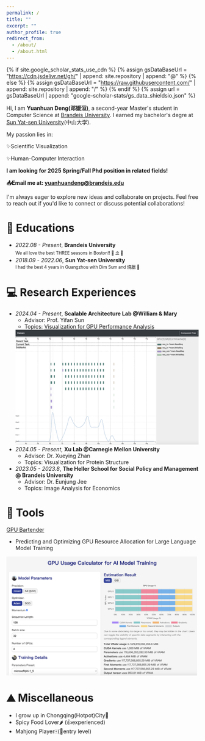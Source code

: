 ```yaml
---
permalink: /
title: ""
excerpt: ""
author_profile: true
redirect_from: 
  - /about/
  - /about.html
---
```


{% if site.google_scholar_stats_use_cdn %}
{% assign gsDataBaseUrl = "https://cdn.jsdelivr.net/gh/" | append: site.repository | append: "@" %}
{% else %}
{% assign gsDataBaseUrl = "https://raw.githubusercontent.com/" | append: site.repository | append: "/" %}
{% endif %}
{% assign url = gsDataBaseUrl | append: "google-scholar-stats/gs_data_shieldsio.json" %}

<span class='anchor' id='about-me'></span>
Hi, I am <strong>Yuanhuan Deng(邓媛洹)</strong>, a second-year Master's student in Computer Science at [Brandeis University](https://www.brandeis.edu/). I earned my bachelor's degre at [Sun Yat-sen University](https://www.sysu.edu.cn/)(中山大学).

My passion lies in:

✨Scientific Visualization

✨Human-Computer Interaction


<strong class="red-text">I am looking for 2025 Spring/Fall Phd position in related fields! </strong>

<strong> 📥Email me at: [yuanhuandeng@brandeis.edu](yuanhuandeng@brandeis.edu)</strong>

I'm always eager to explore new ideas and collaborate on projects. Feel free to reach out if you'd like to connect or discuss potential collaborations!

<!-- My research interest includes data visualization and computational social science.  <a href=''>google scholar citations <strong><span id='total_cit'></span></strong></a> (You can also use google scholar badge <a href='https://scholar.google.com/citations?user=DhtAFkwAAAAJ'><img src="https://img.shields.io/endpoint?url={{ url | url_encode }}&logo=Google%20Scholar&labelColor=f6f6f6&color=9cf&style=flat&label=citations"></a>). -->

<!-- 
# 🔥 News
- *2024.08*: &nbsp;🎉🎉 My personal website launched :)

# 📝 Publications 

<div class='paper-box'><div class='paper-box-image'><div><div class="badge">CVPR 2016</div><img src='images/500x300.png' alt="sym" width="100%"></div></div>
<div class='paper-box-text' markdown="1">

[Deep Residual Learning for Image Recognition](https://openaccess.thecvf.com/content_cvpr_2016/papers/He_Deep_Residual_Learning_CVPR_2016_paper.pdf)

**Kaiming He**, Xiangyu Zhang, Shaoqing Ren, Jian Sun

[**Project**](https://scholar.google.com/citations?view_op=view_citation&hl=zh-CN&user=DhtAFkwAAAAJ&citation_for_view=DhtAFkwAAAAJ:ALROH1vI_8AC) <strong><span class='show_paper_citations' data='DhtAFkwAAAAJ:ALROH1vI_8AC'></span></strong>
- Lorem ipsum dolor sit amet, consectetur adipiscing elit. Vivamus ornare aliquet ipsum, ac tempus justo dapibus sit amet. 
</div>
</div> -->
<!-- 
- [Lorem ipsum dolor sit amet, consectetur adipiscing elit. Vivamus ornare aliquet ipsum, ac tempus justo dapibus sit amet](https://github.com), A, B, C, **CVPR 2020**

# 🎖 Honors and Awards
- *2021.10* Lorem ipsum dolor sit amet, consectetur adipiscing elit. Vivamus ornare aliquet ipsum, ac tempus justo dapibus sit amet. 
- *2021.09* Lorem ipsum dolor sit amet, consectetur adipiscing elit. Vivamus ornare aliquet ipsum, ac tempus justo dapibus sit amet.  -->
<span class='anchor' id='educations'></span>
# 📖 Educations
- *2022.08 - Present*, <strong>Brandeis University</strong><br>
  <span style="font-size: 0.8em;">We all love the best THREE seasons in Boston!! 🌼 ⛱️ 🍂</span>
- *2018.09 - 2022.06*, <strong>Sun Yat-sen University</strong><br>
  <span style="font-size: 0.8em;">I had the best 4 years in Guangzhou with Dim Sum and 燒臘 🥡</span>

<!-- # 💬 Invited Talks
- *2021.06*, Lorem ipsum dolor sit amet, consectetur adipiscing elit. Vivamus ornare aliquet ipsum, ac tempus justo dapibus sit amet. 
- *2021.03*, Lorem ipsum dolor sit amet, consectetur adipiscing elit. Vivamus ornare aliquet ipsum, ac tempus justo dapibus sit amet.  \| [\[video\]](https://github.com/) -->
<span class='anchor' id='research-experiences'></span>
# 💻 Research Experiences
- *2024.04 - Present*, <strong>Scalable Architecture Lab @William & Mary</strong>
  - Advisor: Prof. Yifan Sun
  - Topics: [Visualization for GPU Performance Analysis](https://github.com/sarchlab/akita)
  <img src="assets/daisen.png" alt="GPU Performance Data Visualization" width=500>
- *2024.05 - Present*, <strong>Xu Lab @Carnegie Mellon University</strong>
  - Advisor: Dr. Xueying Zhan
  - Topics: Visualization for Protein Structure
- *2023.05 - 2023.8*, 
<strong>The Heller School for Social Policy and Management @ Brandeis University</strong>
  - Advisor: Dr. Eunjung Jee
  - Topics: Image Analysis for Economics

<span class='anchor' id='sideprojects'></span>
# 🤔 Tools
[GPU Bartender](https://github.com/lwaekfjlk/gpu-bartender/tree/main)<br>
  - Predicting and Optimizing GPU Resource Allocation for Large Language Model Training
  <img src="assets/bartender.png" alt="GPU Resource Allocation" width=500>

<span class='anchor' id='miscellaneous'></span>
# ⛰️ Miscellaneous
- I grow up in Chongqing(Hotpot)City🍲 
- Spicy Food Lover🌶️ (👍experienced)
- Mahjong Player🀄️(💪entry level)
